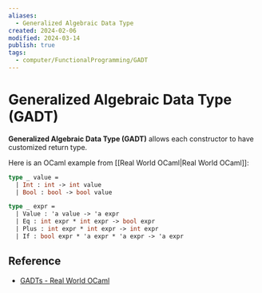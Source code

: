 ```yaml
---
aliases:
  - Generalized Algebraic Data Type
created: 2024-02-06
modified: 2024-03-14
publish: true
tags:
  - computer/FunctionalProgramming/GADT
---
```


# Generalized Algebraic Data Type (GADT)

**Generalized Algebraic Data Type (GADT)** allows each constructor to have customized return type.

Here is an OCaml example from [[Real World OCaml|Real World OCaml]]:
```ocaml
type _ value =
  | Int : int -> int value
  | Bool : bool -> bool value

type _ expr =
  | Value : 'a value -> 'a expr
  | Eq : int expr * int expr -> bool expr
  | Plus : int expr * int expr -> int expr
  | If : bool expr * 'a expr * 'a expr -> 'a expr
```

## Reference
- [GADTs - Real World OCaml](https://dev.realworldocaml.org/gadts.html)